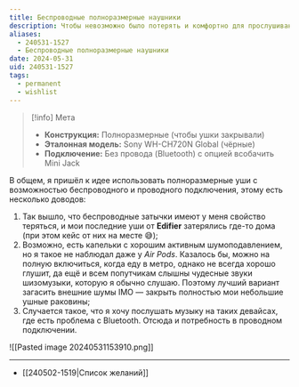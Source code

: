 ```yaml
---
title: Беспроводные полноразмерные наушники
description: Чтобы невозможно было потерять и комфортно для прослушивания музыки в любых условиях, плюсом на встречах поговорить
aliases:
  - 240531-1527
  - Беспроводные полноразмерные наушники
date: 2024-05-31
uid: 240531-1527
tags:
  - permanent
  - wishlist
---
```

> [!info] Мета
> - **Конструкция:** Полноразмерные (чтобы ушки закрывали)
> - **Эталонная модель:** Sony WH-CH720N Global (чёрные)
> - **Подключение:** Без провода (Bluetooth) с опцией всобачить Mini Jack

В общем, я пришёл к идее использовать полноразмерные уши с возможностью беспроводного и проводного подключения, этому есть несколько доводов:

1. Так вышло, что беспроводные затычки имеют у меня свойство теряться, и мои последние уши от **Edifier** затерялись где-то дома (при этом кейс от них на месте 😅);
2. Возможно, есть капельки с хорошим активным шумоподавлением, но я такое не наблюдал даже у *Air Pods*. Казалось бы, можно на полную включиться, когда еду в метро, однако не всегда хорошо глушит, да ещё и всем попутчикам слышны чудесные звуки шизомузыки, которую я обычно слушаю. Поэтому лучший вариант загасить внешние шумы IMO — закрыть полностью мои небольшие ушные раковины;
3. Случается такое, что я хочу послушать музыку на таких девайсах, где есть проблема с Bluetooth. Отсюда и потребность в проводном подключении.

![[Pasted image 20240531153910.png]]

---

- [[240502-1519|Список желаний]]
